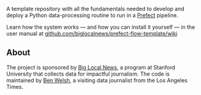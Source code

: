 A template repository with all the fundamentals needed to develop and deploy a Python data-processing routine to run in a [Prefect](prefect.io) pipeline.

Learn how the system works — and how you can install it yourself — in the user manual at [github.com/biglocalnews/prefect-flow-template/wiki](https://github.com/biglocalnews/prefect-flow-template/wiki)

## About

The project is sponsored by [Big Local News](https://biglocalnews.org/#/about), a program at Stanford University that collects data for impactful journalism. The code is maintained by [Ben Welsh](https://palewi.re/who-is-ben-welsh/), a visiting data journalist from the Los Angeles Times.
